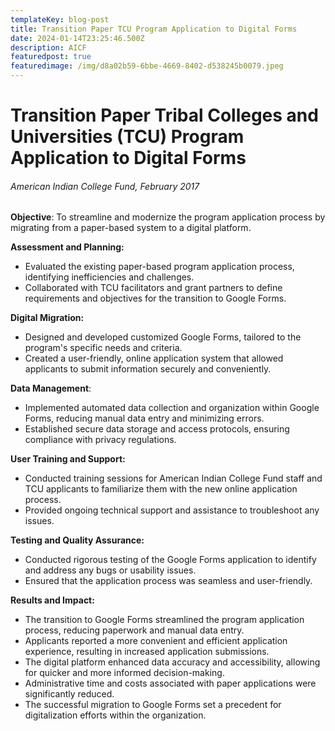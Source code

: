 ```yaml
---
templateKey: blog-post
title: Transition Paper TCU Program Application to Digital Forms
date: 2024-01-14T23:25:46.500Z
description: AICF
featuredpost: true
featuredimage: /img/d8a02b59-6bbe-4669-8402-d538245b0079.jpeg
---
```

# Transition Paper Tribal Colleges and Universities (TCU) Program Application to Digital Forms

###### *American Indian College Fund*, February 2017

**Objective**: To streamline and modernize the program application process by migrating from a paper-based system to a digital platform.

**Assessment and Planning:**

* Evaluated the existing paper-based program application process, identifying inefficiencies and challenges.
* Collaborated with TCU facilitators and grant partners to define requirements and objectives for the transition to Google Forms.

**Digital Migration:**

* Designed and developed customized Google Forms, tailored to the program's specific needs and criteria.
* Created a user-friendly, online application system that allowed applicants to submit information securely and conveniently.

**Data Management**:

* Implemented automated data collection and organization within Google Forms, reducing manual data entry and minimizing errors.
* Established secure data storage and access protocols, ensuring compliance with privacy regulations.

**User Training and Support:**

* Conducted training sessions for American Indian College Fund staff and TCU applicants to familiarize them with the new online application process.
* Provided ongoing technical support and assistance to troubleshoot any issues.

**Testing and Quality Assurance:**

* Conducted rigorous testing of the Google Forms application to identify and address any bugs or usability issues.
* Ensured that the application process was seamless and user-friendly.

**Results and Impact:**

* The transition to Google Forms streamlined the program application process, reducing paperwork and manual data entry.
* Applicants reported a more convenient and efficient application experience, resulting in increased application submissions.
* The digital platform enhanced data accuracy and accessibility, allowing for quicker and more informed decision-making.
* Administrative time and costs associated with paper applications were significantly reduced.
* The successful migration to Google Forms set a precedent for digitalization efforts within the organization.